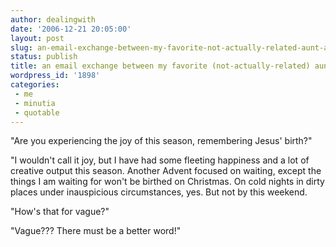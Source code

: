 ```yaml
---
author: dealingwith
date: '2006-12-21 20:05:00'
layout: post
slug: an-email-exchange-between-my-favorite-not-actually-related-aunt-and-i
status: publish
title: an email exchange between my favorite (not-actually-related) aunt and i
wordpress_id: '1898'
categories:
 - me
 - minutia
 - quotable
---
```


"Are you experiencing the joy of this season, remembering Jesus' birth?"

"I wouldn't call it joy, but I have had some fleeting happiness and a lot of
creative output this season. Another Advent focused on waiting, except the
things I am waiting for won't be birthed on Christmas. On cold nights in dirty
places under inauspicious circumstances, yes. But not by this weekend.

"How's that for vague?"

"Vague??? There must be a better word!"

